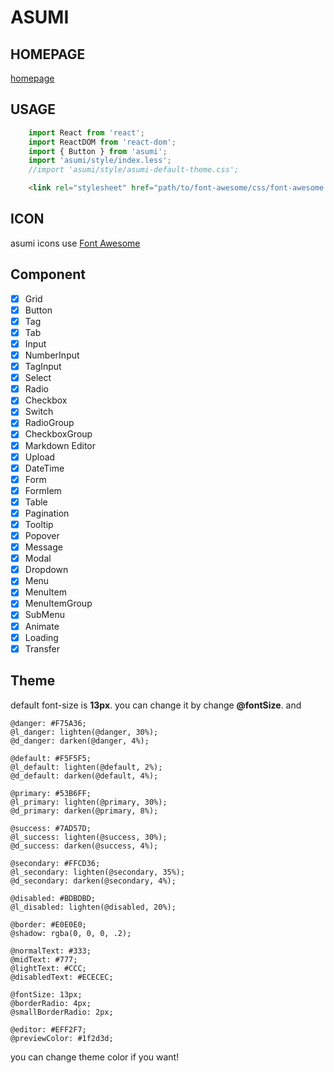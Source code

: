 # ASUMI

## HOMEPAGE
[homepage](http://chashaobao.net/asumi-ui)

## USAGE
```javascript
    import React from 'react';
    import ReactDOM from 'react-dom';
    import { Button } from 'asumi';
    import 'asumi/style/index.less';
    //import 'asumi/style/asumi-default-theme.css';
```
```html
    <link rel="stylesheet" href="path/to/font-awesome/css/font-awesome.min.css"/>
```

## ICON
asumi icons use <a href="http://fontawesome.io/">Font Awesome</a>

## Component
* [x] Grid
* [x] Button
* [x] Tag
* [x] Tab
* [x] Input
* [x] NumberInput
* [x] TagInput
* [x] Select
* [x] Radio
* [x] Checkbox
* [x] Switch
* [x] RadioGroup
* [x] CheckboxGroup
* [x] Markdown Editor
* [x] Upload
* [x] DateTime
* [x] Form
* [x] FormIem
* [x] Table
* [x] Pagination
* [x] Tooltip
* [x] Popover
* [x] Message
* [x] Modal
* [x] Dropdown
* [x] Menu
* [x] MenuItem
* [x] MenuItemGroup
* [x] SubMenu
* [x] Animate
* [x] Loading
* [x] Transfer

## Theme
default font-size is **13px**.
you can change it by change **@fontSize**.
and 

```less
@danger: #F75A36;
@l_danger: lighten(@danger, 30%);
@d_danger: darken(@danger, 4%);

@default: #F5F5F5;
@l_default: lighten(@default, 2%);
@d_default: darken(@default, 4%);

@primary: #53B6FF;
@l_primary: lighten(@primary, 30%);
@d_primary: darken(@primary, 8%);

@success: #7AD57D;
@l_success: lighten(@success, 30%);
@d_success: darken(@success, 4%);

@secondary: #FFCD36;
@l_secondary: lighten(@secondary, 35%);
@d_secondary: darken(@secondary, 4%);

@disabled: #BDBDBD;
@l_disabled: lighten(@disabled, 20%);

@border: #E0E0E0;
@shadow: rgba(0, 0, 0, .2);

@normalText: #333;
@midText: #777;
@lightText: #CCC;
@disabledText: #ECECEC;

@fontSize: 13px;
@borderRadio: 4px;
@smallBorderRadio: 2px;

@editor: #EFF2F7;
@previewColor: #1f2d3d;
```

you can change theme color if you want!

